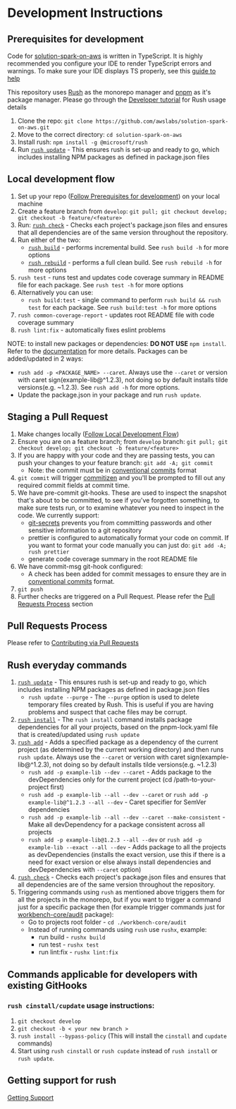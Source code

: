 # Development Instructions

## Prerequisites for development

Code for [solution-spark-on-aws](https://github.com/awslabs/solution-spark-on-aws) is written in TypeScript. It is highly recommended you configure your IDE to render TypeScript errors and warnings. To make sure your IDE displays TS properly, see this [guide to help](https://medium.com/@netczuk/even-faster-code-formatting-using-eslint-22b80d061461)

This repository uses [Rush](https://rushjs.io/pages/intro/welcome/) as the monorepo manager and [pnpm](https://rushjs.io/pages/maintainer/package_managers/) as it's package manager. Please go through the [Developer tutorial](https://rushjs.io/pages/developer/new_developer/) for Rush usage details

1. Clone the repo: `git clone https://github.com/awslabs/solution-spark-on-aws.git`
2. Move to the correct directory: `cd solution-spark-on-aws`
3. Install rush: `npm install -g @microsoft/rush`
4. Run [`rush update`](https://rushjs.io/pages/commands/rush_update/) - This ensures rush is set-up and ready to go, which includes installing NPM packages as defined in package.json files

## Local development flow

1. Set up your repo ([Follow Prerequisites for development](#prerequisites-for-development)) on your local machine
2. Create a feature branch from `develop`: `git pull; git checkout develop; git checkout -b feature/<feature>`
3. Run: [`rush check`](https://rushjs.io/pages/commands/rush_check/) - Checks each project's package.json files and ensures that all dependencies are of the same version throughout the repository.
4. Run either of the two:
   - [`rush build`](https://rushjs.io/pages/commands/rush_build/) - performs incremental build. See `rush build -h` for more options
   - [`rush rebuild`](https://rushjs.io/pages/commands/rush_rebuild/) - performs a full clean build. See `rush rebuild -h` for more options
5. `rush test` - runs test and updates code coverage summary in README file for each package. See `rush test -h` for more options
6. Alternatively you can use:
   - `rush build:test` - single command to perform `rush build && rush test` for each package. See `rush build:test -h` for more options
7. `rush common-coverage-report` - updates root README file with code coverage summary
8. `rush lint:fix` - automatically fixes eslint problems

NOTE: to install new packages or dependencies: **DO NOT USE** `npm install`. Refer to the [documentation](https://rushjs.io/pages/developer/modifying_package_json/) for more details. Packages can be added/updated in 2 ways:
   - `rush add -p <PACKAGE_NAME> --caret`. Always use the `--caret` or version with caret sign(example-lib@^1.2.3), not doing so by default installs tilde versions(e.g. ~1.2.3). See `rush add -h` for more options.
   - Update the package.json in your package and run `rush update`.

## Staging a Pull Request

1. Make changes locally ([Follow Local Development Flow](#Local-Development-Flow))
2. Ensure you are on a feature branch; from `develop` branch: `git pull; git checkout develop; git checkout -b feature/<feature>`
3. If you are happy with your code and they are passing tests, you can push your changes to your feature branch: `git add -A; git commit`
    - Note: the commit must be in [conventional commits](https://www.conventionalcommits.org/en/v1.0.0/) format
4. `git commit` will trigger [commitizen](https://github.com/commitizen/cz-cli) and you'll be prompted to fill out any required commit fields at commit time.
5. We have pre-commit git-hooks. These are used to inspect the snapshot that's about to be committed, to see if you've forgotten something, to make sure tests run, or to examine whatever you need to inspect in the code. We currently support:
    - [git-secrets](https://github.com/awslabs/git-secrets) prevents you from committing passwords and other sensitive information to a git repository
    - prettier is configured to automatically format your code on commit. If you want to format your code manually you can just do: `git add -A; rush prettier`
    - generate code coverage summary in the root README file
6. We have commit-msg git-hook configured:
    - A check has been added for commit messages to ensure they are in [conventional commits](https://www.conventionalcommits.org/en/v1.0.0/) format.
7. `git push`
8. Further checks are triggered on a Pull Request. Please refer the [Pull Requests Process](#pull-requests-process) section

## Pull Requests Process

Please refer to [Contributing via Pull Requests](./CONTRIBUTING.md#contributing-via-pull-requests)

## Rush everyday commands
1. [`rush update`](https://rushjs.io/pages/commands/rush_update/) - This ensures rush is set-up and ready to go, which includes installing NPM packages as defined in package.json files
    - `rush update --purge` - The `--purge` option is used to delete temporary files created by Rush. This is useful if you are having problems and suspect that cache files may be corrupt.
2. [`rush install`](https://rushjs.io/pages/commands/rush_install/) - The `rush install` command installs package dependencies for all your projects, based on the pnpm-lock.yaml file that is created/updated using `rush update`
3. [`rush add`](https://rushjs.io/pages/commands/rush_add/) - Adds a specified package as a dependency of the current project (as determined by the current working directory) and then runs `rush update`. Always use the `--caret` or version with caret sign(example-lib@^1.2.3), not doing so by default installs tilde versions(e.g. ~1.2.3)
    - `rush add -p example-lib --dev --caret` - Adds package to the devDependencies only for the current project (cd /path-to-your-project first)
    - `rush add -p example-lib --all --dev --caret` or `rush add -p example-lib@^1.2.3 --all --dev` - Caret specifier for SemVer dependencies
    - `rush add -p example-lib --all --dev --caret --make-consistent` - Make all devDependency for a package consistent across all projects
    - `rush add -p example-lib@1.2.3 --all --dev` or `rush add -p example-lib --exact --all --dev` - Adds package to all the projects as devDependencies (installs the exact version, use this if there is a need for exact version or else always install dependencies and devDependencies with `--caret` option)
4. [`rush check`](https://rushjs.io/pages/commands/rush_check/) - Checks each project's package.json files and ensures that all dependencies are of the same version throughout the repository.
5. Triggering commands using `rush` as mentioned above triggers them for all the projects in the monorepo, but if you want to trigger a command just for a specific package then (for example trigger commands just for [workbench-core/audit](./workbench-core/audit/) package):
    - Go to projects root folder - `cd ./workbench-core/audit`
    - Instead of running commands using `rush` use `rushx`, example:
        - run build - `rushx build`
        - run test - `rushx test`
        - run lint:fix - `rushx lint:fix`

## Commands applicable for developers with existing GitHooks
### `rush cinstall/cupdate` usage instructions:
1. `git checkout develop`
2. `git checkout -b < your new branch >`
3. `rush install --bypass-policy` (This will install the `cinstall` and `cupdate` commands)
4. Start using `rush cinstall` or `rush cupdate` instead of `rush install` or `rush update`.

## Getting support for rush
[Getting Support](https://rushjs.io/pages/help/support/)
